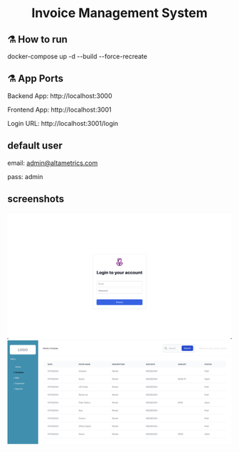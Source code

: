 <h1 align="center">Invoice Management System </h1>


## ⚗️ How to run
docker-compose up -d --build --force-recreate

## ⚗️ App Ports
Backend App: http://localhost:3000

Frontend App: http://localhost:3001

Login URL: http://localhost:3001/login

## default user
email: admin@altametrics.com

pass: admin

## screenshots

<p align="center">
  <img src="/screenshots/image1.png" width="680" title="hover text">
  <img src="/screenshots/image2.png" width="680" alt="accessibility text">
</p>